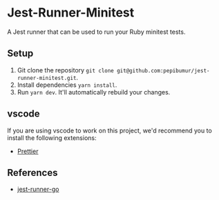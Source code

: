 Jest-Runner-Minitest
===================

A Jest runner that can be used to run your Ruby minitest tests.

## Setup

1. Git clone the repository `git clone git@github.com:pepibumur/jest-runner-minitest.git`.
2. Install dependencies `yarn install`.
3. Run `yarn dev`. It'll automatically rebuild your changes.

## vscode
If you are using vscode to work on this project, we'd recommend you to install the following extensions:

- [Prettier](https://marketplace.visualstudio.com/items?itemName=esbenp.prettier-vscode)

## References

- [jest-runner-go](https://github.com/MaximeHeckel/jest-runner-go)